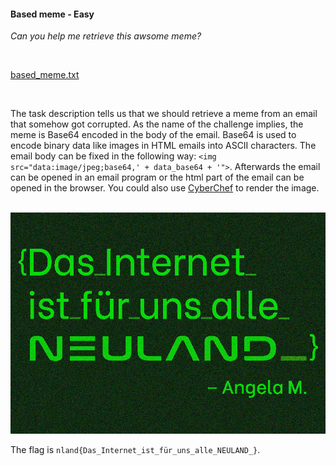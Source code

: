 #### Based meme - Easy

*Can you help me retrieve this awsome meme?*

</br>

[based_meme.txt](based_meme.txt)

</br>

The task description tells us that we should retrieve a meme from an email that somehow got corrupted. As the name of the challenge implies, the meme is Base64 encoded in the body of the email. Base64 is used to encode binary data like images in HTML emails into ASCII characters. The email body can be fixed in the following way: ```<img src="data:image/jpeg;base64,' + data_base64 + '">```. Afterwards the email can be opened in an email program or the html part of the email can be opened in the browser. You could also use [CyberChef](https://gchq.github.io/CyberChef/#recipe=Render_Image('Base64')) to render the image. 

</br>

<img src="based_meme.jpg" alt="">

</br>

The flag is ```nland{Das_Internet_ist_für_uns_alle_NEULAND_}```.
